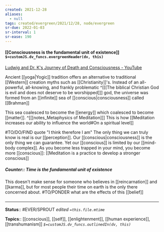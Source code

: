 ```yaml
---
created: 2021-12-28 
aliases:
  - null
tags: created/evergreen/2021/12/28, node/evergreen
sr-due: 2022-01-03
sr-interval: 1
sr-ease: 190
---
```


#### [[Consciousness is the fundamental unit of existence]] `$=customJS.dv_funcs.evergreenHeader(dv, this)`

[Ludwig and Dr. K's Journey of Death and Consciousness - YouTube](https://youtu.be/CHzOedHm_kM?t=4336)

Ancient [[yoga|Yogic]] tradition offers an alternative to traditional [[Western]] creation myths such as [[Christianity]]'s. Instead of an all-powerful, all-knowing, and frankly problematic
^[[[The biblical Christian God is evil and does not deserve to be worshipped]]]
god, the universe was formed from an [[infinite]] sea of [[conscious|consciousness]] called [[Brahman]]

This sea coalesced to become the [[energy]] which coalesced to become [[matter]].
^[[[notes_Metaphysics of Meditation]]]
This is how [[Meditation increases our ability to influence the world#On a spiritual level]] 

#TO/DO/FIND  quote "I think therefore I am"
The only thing we can truly know is real is our [[perception]]. Our [[conscious|consciousness]] is the only thing we can guarantee. Yet our [[conscious]] is limited by our [[mind-body complex]].
As you become less trapped in your mind, you become more [[conscious]]:
[[Meditation is a practice to develop a stronger conscious]]

##### Counter:: Time is the fundamental unit of existence

This doesn't make sense for someone who believes in [[reincarnation]] and [[karma]], but for most people their time on earth is the only there concerned about. #TO/PONDER what are the effects of this [[belief]]

### <hr class="footnote"/>

**Status**:: #EVER/SPROUT 
*edited `=this.file.mtime`*

**Topics**:: [[conscious]], [[self]], [[enlightenment]], [[human experience]], [[transhumanism]]
*`$=customJS.dv_funcs.outlinedIn(dv, this)`*
